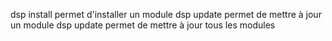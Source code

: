 dsp install <module>
	permet d'installer un module
dsp update <module>
	permet de mettre à jour un module
dsp update
	permet de mettre à jour tous les modules
